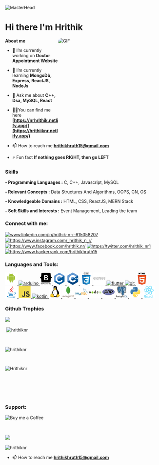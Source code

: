 ![MasterHead](https://user-images.githubusercontent.com/74038190/241765440-80728820-e06b-4f96-9c9e-9df46f0cc0a5.gif)
<h1 align="left">Hi there I'm Hrithik</h1>
<a href="https://github.com/Hrithiknr">
    <img style="border-radius: 10px;" align="right" alt="GIF" src="https://user-images.githubusercontent.com/74038190/219923809-b86dc415-a0c2-4a38-bc88-ad6cf06395a8.gif" width="330" height="300"/>
</a>


**About me**
- 🔭 I’m currently working on **Doctor Appointment Website**

- 🌱 I’m currently learning **MongoDb, Express, ReactJS, NodeJs**

- 💬 Ask me about **C++, Dsa, MySQL, React**

- 👨‍💻You can find me here **[https://nrhrithik.netlify.app/](https://hrithiiknr.netlify.app/)**

- 📫 How to reach me **hrithikhruth15@gmail.com**

- ⚡ Fun fact **If nothing goes RIGHT, then go LEFT**



<h3>Skills</h3>

 **- Programming Languages :** C, C++, Javascript, MySQL
 
 **- Relevant Concepts :**  Data Structures And Algorithms, OOPS, CN, OS

 **- Knowledgeable Domains :**  HTML, CSS, ReactJS, MERN Stack

 **- Soft Skills and Interests :**  Event Management, Leading the team






<h3 align="left">Connect with me:</h3>
<p align="left">

  <a href="https://linkedin.com/in/www.linkedin.com/in/hrithik-n-r-615058207" target="blank"><img align="center" src="https://raw.githubusercontent.com/rahuldkjain/github-profile-readme-generator/master/src/images/icons/Social/linked-in-alt.svg" alt="www.linkedin.com/in/hrithik-n-r-615058207" height="30" width="40" /></a>
  <a href="https://instagram.com/https://www.instagram.com/_hrithik_n_r/" target="blank"><img align="center" src="https://raw.githubusercontent.com/rahuldkjain/github-profile-readme-generator/master/src/images/icons/Social/instagram.svg" alt="https://www.instagram.com/_hrithik_n_r/" height="30" width="40" /></a>
  <a href="https://fb.com/https://www.facebook.com/hrithik.nr/" target="blank"><img align="center" src="https://raw.githubusercontent.com/rahuldkjain/github-profile-readme-generator/master/src/images/icons/Social/facebook.svg" alt="https://www.facebook.com/hrithik.nr/" height="30" width="40" /></a>
<a href="https://twitter.com/https://twitter.com/hrithik_nr1" target="blank"><img align="center" src="https://raw.githubusercontent.com/rahuldkjain/github-profile-readme-generator/master/src/images/icons/Social/twitter.svg" alt="https://twitter.com/hrithik_nr1" height="30" width="40" /></a>
<a href="https://www.hackerearth.com/https://www.hackerrank.com/hrithikhruth15" target="blank"><img align="center" src="https://raw.githubusercontent.com/rahuldkjain/github-profile-readme-generator/master/src/images/icons/Social/hackerearth.svg" alt="https://www.hackerrank.com/hrithikhruth15" height="30" width="40" /></a>
</p>



<h3 align="left">Languages and Tools:</h3>
<p align="left"> <a href="https://developer.android.com" target="_blank" rel="noreferrer"> <img src="https://raw.githubusercontent.com/devicons/devicon/master/icons/android/android-original-wordmark.svg" alt="android" width="40" height="40"/> </a> <a href="https://www.arduino.cc/" target="_blank" rel="noreferrer"> <img src="https://cdn.worldvectorlogo.com/logos/arduino-1.svg" alt="arduino" width="40" height="40"/> </a> <a href="https://getbootstrap.com" target="_blank" rel="noreferrer"> <img src="https://raw.githubusercontent.com/devicons/devicon/master/icons/bootstrap/bootstrap-plain-wordmark.svg" alt="bootstrap" width="40" height="40"/> </a> <a href="https://www.cprogramming.com/" target="_blank" rel="noreferrer"> <img src="https://raw.githubusercontent.com/devicons/devicon/master/icons/c/c-original.svg" alt="c" width="40" height="40"/> </a> <a href="https://www.w3schools.com/cpp/" target="_blank" rel="noreferrer"> <img src="https://raw.githubusercontent.com/devicons/devicon/master/icons/cplusplus/cplusplus-original.svg" alt="cplusplus" width="40" height="40"/> </a> <a href="https://www.w3schools.com/css/" target="_blank" rel="noreferrer"> <img src="https://raw.githubusercontent.com/devicons/devicon/master/icons/css3/css3-original-wordmark.svg" alt="css3" width="40" height="40"/> </a> <a href="https://expressjs.com" target="_blank" rel="noreferrer"> <img src="https://raw.githubusercontent.com/devicons/devicon/master/icons/express/express-original-wordmark.svg" alt="express" width="40" height="40"/> </a> <a href="https://flutter.dev" target="_blank" rel="noreferrer"> <img src="https://www.vectorlogo.zone/logos/flutterio/flutterio-icon.svg" alt="flutter" width="40" height="40"/> </a> <a href="https://git-scm.com/" target="_blank" rel="noreferrer"> <img src="https://www.vectorlogo.zone/logos/git-scm/git-scm-icon.svg" alt="git" width="40" height="40"/> </a> <a href="https://www.w3.org/html/" target="_blank" rel="noreferrer"> <img src="https://raw.githubusercontent.com/devicons/devicon/master/icons/html5/html5-original-wordmark.svg" alt="html5" width="40" height="40"/> </a> <a href="https://www.java.com" target="_blank" rel="noreferrer"> <img src="https://raw.githubusercontent.com/devicons/devicon/master/icons/java/java-original.svg" alt="java" width="40" height="40"/> </a> <a href="https://developer.mozilla.org/en-US/docs/Web/JavaScript" target="_blank" rel="noreferrer"> <img src="https://raw.githubusercontent.com/devicons/devicon/master/icons/javascript/javascript-original.svg" alt="javascript" width="40" height="40"/> </a> <a href="https://kotlinlang.org" target="_blank" rel="noreferrer"> <img src="https://www.vectorlogo.zone/logos/kotlinlang/kotlinlang-icon.svg" alt="kotlin" width="40" height="40"/> </a> <a href="https://www.linux.org/" target="_blank" rel="noreferrer"> <img src="https://raw.githubusercontent.com/devicons/devicon/master/icons/linux/linux-original.svg" alt="linux" width="40" height="40"/> </a> <a href="https://www.mongodb.com/" target="_blank" rel="noreferrer"> <img src="https://raw.githubusercontent.com/devicons/devicon/master/icons/mongodb/mongodb-original-wordmark.svg" alt="mongodb" width="40" height="40"/> </a> <a href="https://www.mysql.com/" target="_blank" rel="noreferrer"> <img src="https://raw.githubusercontent.com/devicons/devicon/master/icons/mysql/mysql-original-wordmark.svg" alt="mysql" width="40" height="40"/> </a> <a href="https://nodejs.org" target="_blank" rel="noreferrer"> <img src="https://raw.githubusercontent.com/devicons/devicon/master/icons/nodejs/nodejs-original-wordmark.svg" alt="nodejs" width="40" height="40"/> </a> <a href="https://www.php.net" target="_blank" rel="noreferrer"> <img src="https://raw.githubusercontent.com/devicons/devicon/master/icons/php/php-original.svg" alt="php" width="40" height="40"/> </a> <a href="https://www.postgresql.org" target="_blank" rel="noreferrer"> <img src="https://raw.githubusercontent.com/devicons/devicon/master/icons/postgresql/postgresql-original-wordmark.svg" alt="postgresql" width="40" height="40"/> </a> <a href="https://www.python.org" target="_blank" rel="noreferrer"> <img src="https://raw.githubusercontent.com/devicons/devicon/master/icons/python/python-original.svg" alt="python" width="40" height="40"/> </a> <a href="https://reactjs.org/" target="_blank" rel="noreferrer"> <img src="https://raw.githubusercontent.com/devicons/devicon/master/icons/react/react-original-wordmark.svg" alt="react" width="40" height="40"/> </a> </p>



<h3>Github Trophies</h3>

![](https://github-profile-trophy.vercel.app/?username=Hrithiknr&theme=github_dark&no-frame=true&no-bg=false&margin-w=4)
<p>&nbsp;<img align="center" src="https://github-readme-stats.vercel.app/api?username=hrithiknr&theme=chartreuse-dark&show_icons=true&locale=en" alt="hrithiknr" /></p><br>


<p><img align="center" src="https://github-readme-streak-stats.herokuapp.com/?user=hrithiknr&theme=chartreuse-dark&" alt="hrithiknr" /></p><br>

<p><img align="left" src="https://github-readme-stats.vercel.app/api/top-langs?username=Hrithiknr&theme=blue-green&show_icons=true&locale=en&layout=compact" alt="Hrithiknr"/></p><br><br><br><br><br><br>

<h3> Support: </h3>

<p><a href="https://www.buymeacoffee.com/Buy me a Coffee"> <img align="left" src="https://cdn.buymeacoffee.com/buttons/v2/default-black.png" height="50" width="210" alt="Buy me a Coffee" /></a></p><br><br><br>
<p align="left"> <a href="https://twitter.com/hrithik_nr1" target="blank"><img src="https://img.shields.io/twitter/follow/hrithik_nr1?logo=twitter&style=for-the-badge" &theme=github_dark&alt="hrithik_nr1" /></a> </p>




<p align="left"> <img src="https://komarev.com/ghpvc/?username=hrithiknr&label=Profile%20views&color=000000&style=flat" alt="hrithiknr" /> </p>



- 📫 How to reach me **hrithikhruth15@gmail.com**<br><br>
